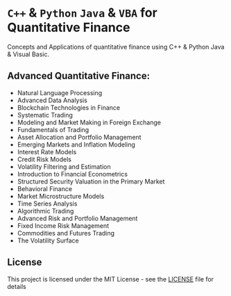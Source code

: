 # `C++` & `Python` `Java` & `VBA` for Quantitative Finance
Concepts and Applications of quantitative finance using C++ & Python Java & Visual Basic.


## Advanced Quantitative Finance: 

- Natural Language Processing
- Advanced Data Analysis
- Blockchain Technologies in Finance
- Systematic Trading
- Modeling and Market Making in Foreign Exchange
- Fundamentals of Trading
- Asset Allocation and Portfolio Management
- Emerging Markets and Inflation Modeling
- Interest Rate Models
- Credit Risk Models
- Volatility Filtering and Estimation
- Introduction to Financial Econometrics
- Structured Security Valuation in the Primary Market
- Behavioral Finance
- Market Microstructure Models
- Time Series Analysis
- Algorithmic Trading
- Advanced Risk and Portfolio Management
- Fixed Income Risk Management
- Commodities and Futures Trading
- The Volatility Surface



## License
This project is licensed under the MIT License - see the [LICENSE](LICENSE) file for details
